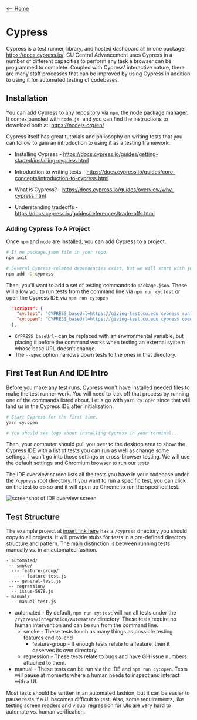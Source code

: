 [<-- Home](/readme.md)
# Cypress

Cypress is a test runner, library, and hosted dashboard all in one package: https://docs.cypress.io/. CU Central
Advancement uses Cypress in a number of different capacities to perform any task a browser can be programmed to
complete. Coupled with Cypress' interactive nature, there are many staff processes that can be improved by using
Cypress in addition to using it for automated testing of codebases.

## Installation

You can add Cypress to any repository via `npm`, the node package manager. It comes bundled with `node.js`, and 
you can find the instructions to download both at: https://nodejs.org/en/

Cypress itself has great tutorials and philosophy on writing tests that you can follow to gain an introduction
to using it as a testing framework.

- Installing Cypress - https://docs.cypress.io/guides/getting-started/installing-cypress.html
- Introduction to writing tests - https://docs.cypress.io/guides/core-concepts/introduction-to-cypress.html

- What is Cypress?  - https://docs.cypress.io/guides/overview/why-cypress.html
- Understanding tradeoffs - https://docs.cypress.io/guides/references/trade-offs.html

### Adding Cypress To A Project

Once `npm` and `node` are installed, you can add Cypress to a project.

```bash
# If no package.json file in your repo.
npm init

# Several Cypress-related dependencies exist, but we will start with just the main package.
npm add -D cypress
```

Then, you'll want to add a set of testing commands to `package.json`. These will allow you to run tests from the 
command line via `npm run cy:test` or open the Cypress IDE via `npm run cy:open`

```json
  "scripts": {
    "cy:test": "CYPRESS_baseUrl=https://giving-test.cu.edu cypress run --spec \"cypress/integration/automated/**/*\"",
    "cy:open": "CYPRESS_baseUrl=https://giving-test.cu.edu cypress open"
  },
```

- `CYPRESS_baseUrl=` can be replaced with an environmental variable, but placing it before the command 
works when testing an external system whose base URL doesn't change.
- The `--spec` option narrows down tests to the ones in that directory.

## First Test Run And IDE Intro

Before you make any test runs, Cypress won't have installed needed files to make the test runner work. You will need to
kick off that process by running one of the commands listed about. Let's go with `yarn cy:open` since that will land us
in the Cypress IDE after initialization.

```bash
# Start Cypress for the first time.
yarn cy:open

# You should see logs about installing Cypress in your terminal...
```

Then, your computer should pull you over to the desktop area to show the Cypress IDE with a list of tests you can run as 
well as change some settings. I won't go into those settings or cross-browser testing. We will use the default settings and
Chromium browser to run our tests.

The IDE overview screen lists all the tests you have in your codebase under the `/cypress` root directory. If you want to run
a specific test, you can click on the test to do so and it will open up Chrome to run the specified test.

![screenshot of IDE overview screen](../assets/cypress-ide.png)

## Test Structure

The example project at [insert link here](#) has a `/cypress` directory you should copy to all projects. It will provide stubs for
tests in a pre-defined directory structure and pattern. The main distinction is between running tests manually vs. in an automated 
fashion.

```
- automated/
 -- smoke/
  --- feature-group/
   ---- feature-test.js
  --- general-test.js
 -- regression/
  -- issue-5678.js
- manual/
  -- manual-test.js
```

- automated - By default, `npm run cy:test` will run all tests under the `/cypress/integration/automated/` directory. These tests 
require no human intervention and can be run from the command line.
  - smoke - These tests touch as many things as possible testing features end-to-end
    - feature-group - If enough tests relate to a feature, then it deserves its own directory.
  - regression - These tests relate to bugs and have GH issue numbers attached to them.
- manual - These tests can be run via the IDE and `npm run cy:open`. Tests will pause at moments where a human needs to inspect 
and interact with a UI.

Most tests should be written in an automated fashion, but it can be easier to pause tests if a UI becomes difficult to test. Also, 
some requirements, like testing screen readers and visual regression for UIs are very hard to automate vs. human verification.
